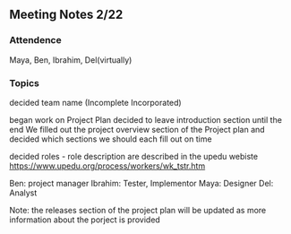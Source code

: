 ## Meeting Notes 2/22

### Attendence
Maya, Ben, Ibrahim, Del(virtually)


### Topics
decided team name (Incomplete Incorporated)

began work on Project Plan
decided to leave introduction section until the end
We filled out the project overview section of the Project plan
and decided which sections we should each fill out on time


decided roles - role description are described in the upedu webiste
https://www.upedu.org/process/workers/wk_tstr.htm

Ben: project manager
Ibrahim: Tester, Implementor
Maya: Designer
Del: Analyst 


Note: the releases section of the project plan will be updated as more information about the porject is provided